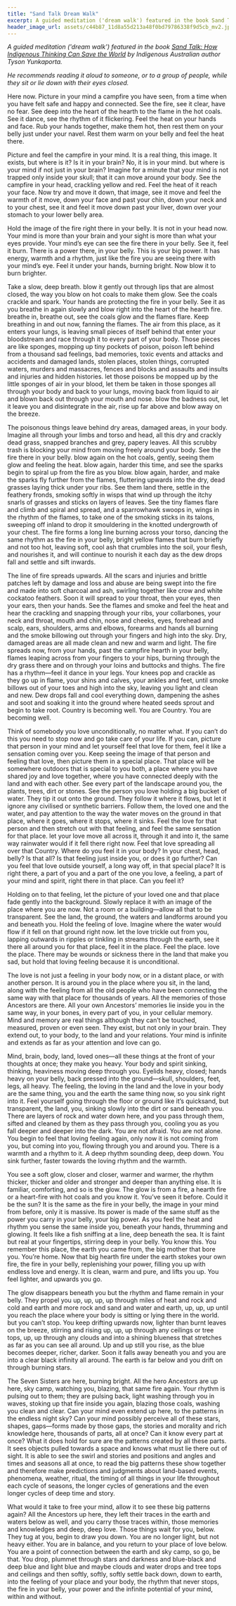 ```yaml
---
title: "Sand Talk Dream Walk"
excerpt: A guided meditation ('dream walk') featured in the book Sand Talk by Indigenous author Tyson Yunkaporta.
header_image_url: assets/c44b87_11d8a55d213a48f0bd79786338f9d5cb_mv2.jpg
---
```


*A guided meditation ('dream walk') featured in the book [Sand Talk: How Indigenous Thinking Can Save the World](https://www.goodreads.com/book/show/45449501-sand-talk) by Indigenous Australian author Tyson Yunkaporta.*

*He recommends reading it aloud to someone, or to a group of people, while they sit or lie down with their eyes closed.*

Here now. Picture in your mind a campfire you have seen, from a time when you have felt safe and happy and connected. See the fire, see it clear, have no fear. See deep into the heart of the hearth to the flame in the hot coals. See it dance, see the rhythm of it flickering. Feel the heat on your hands and face. Rub your hands together, make them hot, then rest them on your belly just under your navel. Rest them warm on your belly and feel the heat there.

Picture and feel the campfire in your mind. It is a real thing, this image. It exists, but where is it? Is it in your brain? No, it is in your mind. but where is your mind if not just in your brain? Imagine for a minute that your mind is not trapped only inside your skull; that it can move around your body. See the campfire in your head, crackling yellow and red. Feel the heat of it reach your face. Now try and move it down, that image, see it move and feel the warmth of it move, down your face and past your chin, down your neck and to your chest, see it and feel it move down past your liver, down over your stomach to your lower belly area.

Hold the image of the fire right there in your belly. It is not in your head now. Your mind is more than your brain and your sight is more than what your eyes provide. Your mind’s eye can see the fire there in your belly. See it, feel it burn. There is a power there, in your belly. This is your big power. It has energy, warmth and a rhythm, just like the fire you are seeing there with your mind’s eye. Feel it under your hands, burning bright. Now blow it to burn brighter.

Take a slow, deep breath. blow it gently out through lips that are almost closed, the way you blow on hot coals to make them glow. See the coals crackle and spark. Your hands are protecting the fire in your belly. See it as you breathe in again slowly and blow right into the heart of the hearth fire. breathe in, breathe out, see the coals glow and the flames flare. Keep breathing in and out now, fanning the flames. The air from this place, as it enters your lungs, is leaving small pieces of itself behind that enter your bloodstream and race through it to every part of your body. Those pieces are like sponges, mopping up tiny pockets of poison, poison left behind from a thousand sad feelings, bad memories, toxic events and attacks and accidents and damaged lands, stolen places, stolen things, corrupted waters, murders and massacres, fences and blocks and assaults and insults and injuries and hidden histories. let those poisons be mopped up by the little sponges of air in your blood, let them be taken in those sponges all through your body and back to your lungs, moving back from liquid to air and blown back out through your mouth and nose. blow the badness out, let it leave you and disintegrate in the air, rise up far above and blow away on the breeze.

The poisonous things leave behind dry areas, damaged areas, in your body. Imagine all through your limbs and torso and head, all this dry and crackly dead grass, snapped branches and grey, papery leaves. All this scrubby trash is blocking your mind from moving freely around your body. See the fire there in your belly. blow again on the hot coals, gently, seeing them glow and feeling the heat. blow again, harder this time, and see the sparks begin to spiral up from the fire as you blow. blow again, harder, and make the sparks fly further from the flames, fluttering upwards into the dry, dead grasses laying thick under your ribs. See them land there, settle in the feathery fronds, smoking softly in wisps that wind up through the itchy snarls of grasses and sticks on layers of leaves. See the tiny flames flare and climb and spiral and spread, and a sparrowhawk swoops in, wings in the rhythm of the flames, to take one of the smoking sticks in its talons, sweeping off inland to drop it smouldering in the knotted undergrowth of your chest. The fire forms a long line burning across your torso, dancing the same rhythm as the fire in your belly, bright yellow flames that burn briefly and not too hot, leaving soft, cool ash that crumbles into the soil, your flesh, and nourishes it, and will continue to nourish it each day as the dew drops fall and settle and sift inwards.

The line of fire spreads upwards. All the scars and injuries and brittle patches left by damage and loss and abuse are being swept into the fire and made into soft charcoal and ash, swirling together like crow and white cockatoo feathers. Soon it will spread to your throat, then your eyes, then your ears, then your hands. See the flames and smoke and feel the heat and hear the crackling and snapping through your ribs, your collarbones, your neck and throat, mouth and chin, nose and cheeks, eyes, forehead and scalp, ears, shoulders, arms and elbows, forearms and hands all burning and the smoke billowing out through your fingers and high into the sky. Dry, damaged areas are all made clean and new and warm and light. The fire spreads now, from your hands, past the campfire hearth in your belly, flames leaping across from your fingers to your hips, burning through the dry grass there and on through your loins and buttocks and thighs. The fire has a rhythm—feel it dance in your legs. Your knees pop and crackle as they go up in flame, your shins and calves, your ankles and feet, until smoke billows out of your toes and high into the sky, leaving you light and clean and new. Dew drops fall and cool everything down, dampening the ashes and soot and soaking it into the ground where heated seeds sprout and begin to take root. Country is becoming well. You are Country. You are becoming well.

Think of somebody you love unconditionally, no matter what. If you can’t do this you need to stop now and go take care of your life. If you can, picture that person in your mind and let yourself feel that love for them, feel it like a sensation coming over you. Keep seeing the image of that person and feeling that love, then picture them in a special place. That place will be somewhere outdoors that is special to you both, a place where you have shared joy and love together, where you have connected deeply with the land and with each other. See every part of the landscape around you, the plants, trees, dirt or stones. See the person you love holding a big bucket of water. They tip it out onto the ground. They follow it where it flows, but let it ignore any civilised or synthetic barriers. Follow them, the loved one and the water, and pay attention to the way the water moves on the ground in that place, where it goes, where it stops, where it sinks. Feel the love for that person and then stretch out with that feeling, and feel the same sensation for that place. let your love move all across it, through it and into it, the same way rainwater would if it fell there right now. Feel that love spreading all over that Country. Where do you feel it in your body? In your chest, head, belly? Is that all? Is that feeling just inside you, or does it go further? Can you feel that love outside yourself, a long way off, in that special place? It is right there, a part of you and a part of the one you love, a feeling, a part of your mind and spirit, right there in that place. Can you feel it?

Holding on to that feeling, let the picture of your loved one and that place fade gently into the background. Slowly replace it with an image of the place where you are now. Not a room or a building—allow all that to be transparent. See the land, the ground, the waters and landforms around you and beneath you. Hold the feeling of love. Imagine where the water would flow if it fell on that ground right now. let the love trickle out from you, lapping outwards in ripples or tinkling in streams through the earth, see it there all around you for that place, feel it in the place. Feel the place. love the place. There may be wounds or sickness there in the land that make you sad, but hold that loving feeling because it is unconditional.

The love is not just a feeling in your body now, or in a distant place, or with another person. It is around you in the place where you sit, in the land, along with the feeling from all the old people who have been connecting the same way with that place for thousands of years. All the memories of those Ancestors are there. All your own Ancestors’ memories lie inside you in the same way, in your bones, in every part of you, in your cellular memory. Mind and memory are real things although they can’t be touched, measured, proven or even seen. They exist, but not only in your brain. They extend out, to your body, to the land and your relations. Your mind is infinite and extends as far as your attention and love can go.

Mind, brain, body, land, loved ones—all these things at the front of your thoughts at once; they make you heavy. Your body and spirit sinking, thinking, heaviness moving deep through you. Eyelids heavy, closed; hands heavy on your belly, back pressed into the ground—skull, shoulders, feet, legs, all heavy. The feeling, the loving in the land and the love in your body are the same thing, you and the earth the same thing now, so you sink right into it. Feel yourself going through the floor or ground like it’s quicksand, but transparent, the land, you, sinking slowly into the dirt or sand beneath you. There are layers of rock and water down here, and you pass through them, sifted and cleaned by them as they pass through you, cooling you as you fall deeper and deeper into the dark. You are not afraid. You are not alone. You begin to feel that loving feeling again, only now it is not coming from you, but coming into you, flowing through you and around you. There is a warmth and a rhythm to it. A deep rhythm sounding deep, deep down. You sink further, faster towards the loving rhythm and the warmth.

You see a soft glow, closer and closer, warmer and warmer, the rhythm thicker, thicker and older and stronger and deeper than anything else. It is familiar, comforting, and so is the glow. The glow is from a fire, a hearth fire or a heart-fire with hot coals and you know it. You’ve seen it before. Could it be the sun? It is the same as the fire in your belly, the image in your mind from before, only it is massive. Its power is made of the same stuff as the power you carry in your belly, your big power. As you feel the heat and rhythm you sense the same inside you, beneath your hands, thrumming and glowing. It feels like a fish sniffing at a line, deep beneath the sea. It is faint but real at your fingertips, stirring deep in your belly. You know this. You remember this place, the earth you came from, the big mother that bore you. You’re home. Now that big hearth fire under the earth stokes your own fire, the fire in your belly, replenishing your power, filling you up with endless love and energy. It is clean, warm and pure, and lifts you up. You feel lighter, and upwards you go.

The glow disappears beneath you but the rhythm and flame remain in your belly. They propel you up, up, up, up through miles of heat and rock and cold and earth and more rock and sand and water and earth, up, up, up until you reach the place where your body is sitting or lying there in the world. but you can’t stop. You keep drifting upwards now, lighter than burnt leaves on the breeze, stirring and rising up, up, up through any ceilings or tree tops, up, up through any clouds and into a shining blueness that stretches as far as you can see all around. Up and up still you rise, as the blue becomes deeper, richer, darker. Soon it falls away beneath you and you are into a clear black infinity all around. The earth is far below and you drift on through burning stars.

The Seven Sisters are here, burning bright. All the hero Ancestors are up here, sky camp, watching you, blazing, that same fire again. Your rhythm is pulsing out to them; they are pulsing back, light washing through you in waves, stoking up that fire inside you again, blazing those coals, washing you clean and clear. Can your mind even extend up here, to the patterns in the endless night sky? Can your mind possibly perceive all of these stars, shapes, gaps—forms made by those gaps, the stories and morality and rich knowledge here, thousands of parts, all at once? Can it know every part at once? What it does hold for sure are the patterns created by all these parts. It sees objects pulled towards a space and knows what must lie there out of sight. It is able to see the swirl and stories and positions and angles and times and seasons all at once, to read the big patterns these show together and therefore make predictions and judgments about land-based events, phenomena, weather, ritual, the timing of all things in your life throughout each cycle of seasons, the longer cycles of generations and the even longer cycles of deep time and story.

What would it take to free your mind, allow it to see these big patterns again? All the Ancestors up here, they left their traces in the earth and waters below as well, and you carry those traces within, those memories and knowledges and deep, deep love. Those things wait for you, below. They tug at you, begin to draw you down. You are no longer light, but not heavy either. You are in balance, and you return to your place of love below. You are a point of connection between the earth and sky camp, so go, be that. You drop, plummet through stars and darkness and blue-black and deep blue and light blue and maybe clouds and water drops and tree tops and ceilings and then softly, softly, softly settle back down, down to earth, into the feeling of your place and your body, the rhythm that never stops, the fire in your belly, your power and the infinite potential of your mind, within and without. 
